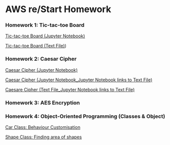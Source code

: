 # AWS re/Start Homework
### Homework 1: Tic-tac-toe Board
[Tic-tac-toe Board (Jupyter Notebook)](https://pages.github.com/](https://github.com/nikko090196/repository_learning/blob/main/23.11.07_homework01_tictactoe.ipynb))

[Tic-tac-toe Board (Text File)](https://github.com/nikko090196/repository_learning/blob/main/23.11.07_homework01_tictactoe.txt))

### Homework 2: Caesar Cipher
[Caesar Cipher (Jupyter Notebook)](https://github.com/nikko090196/repository_learning/blob/main/23.11.09_homework02_Caesar_Cipher_Official.ipynb)

[Caesar Cipher (Jupyter Notebook_Jupyter Notebook links to Text File)](https://github.com/nikko090196/repository_learning/blob/main/23.11.09_homework02_Caesar_Cipher_Official_OutputTextFile.ipynb)

[Caesare Cipher (Text File_Jupyter Notebook links to Text File)](https://github.com/nikko090196/repository_learning/blob/main/23.11.09_homework02_Caesar_Cipher_Official_OutputTextFile.txt)

### Homework 3: AES Encryption


### Homework 4: Object-Oriented Programming (Classes & Object)
[Car Class: Behaviour Customisation](https://github.com/nikko090196/repository_learning/blob/main/23.11.10_homework05_class_customise_behaviour.ipynb)

[Shape Class: Finding area of shapes](https://github.com/nikko090196/repository_learning/blob/main/23.11.10_homework06_class_shapes.ipynb)
